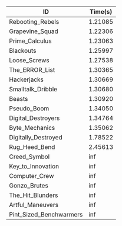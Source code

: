 |ID|Time(s)|
|-|-|
|Rebooting_Rebels|1.21085|
|Grapevine_Squad|1.22306|
|Prime_Calculus|1.23063|
|Blackouts|1.25997|
|Loose_Screws|1.27538|
|The_ERROR_List|1.30365|
|Hackerjacks|1.30669|
|Smalltalk_Dribble|1.30680|
|Beasts|1.30920|
|Pseudo_Boom|1.34050|
|Digital_Destroyers|1.34764|
|Byte_Mechanics|1.35062|
|Digitally_Destroyed|1.78522|
|Rug_Heed_Bend|2.45613|
|Creed_Symbol|inf|
|Key_to_Innovation|inf|
|Computer_Crew|inf|
|Gonzo_Brutes|inf|
|The_Hit_Blunders|inf|
|Artful_Maneuvers|inf|
|Pint_Sized_Benchwarmers|inf|
